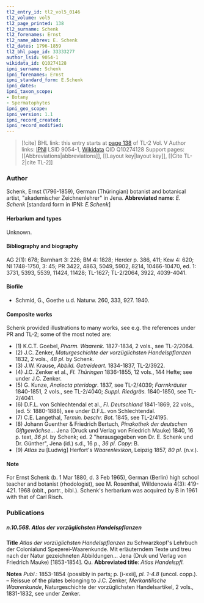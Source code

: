 ```yaml
---
tl2_entry_id: tl2_vol5_0146
tl2_volume: vol5
tl2_page_printed: 138
tl2_surname: Schenk
tl2_forenames: Ernst
tl2_name_abbrev: E. Schenk
tl2_dates: 1796-1859
tl2_bhl_page_id: 33333277
author_lsid: 9054-1
wikidata_id: Q10274128
ipni_surname: Schenk
ipni_forenames: Ernst
ipni_standard_form: E.Schenk
ipni_dates: 
ipni_taxon_scope: 
- Botany
- Spermatophytes
ipni_geo_scope: 
ipni_version: 1.1
ipni_record_created: 
ipni_record_modified:
---
```


> [!cite] BHL link: this entry starts at [page 138](https://www.biodiversitylibrary.org/page/33333277) of TL-2 Vol. V
> Author links: [IPNI](https://www.ipni.org/a/9054-1) LSID 9054-1, [Wikidata](https://www.wikidata.org/wiki/Q10274128) QID Q10274128
> Support pages: [[Abbreviations|abbreviations]], [[Layout key|layout key]], [[Cite TL-2|cite TL-2]]

### Author

Schenk, Ernst (1796-1859), German (Thüringian) botanist and botanical artist, "akademischer Zeichnenlehrer" in Jena. 
**Abbreviated name**: *E. Schenk* \[standard form in IPNI: *E.Schenk*\]

#### Herbarium and types

Unknown.

#### Bibliography and biography

AG 2(1): 678; Barnhart 3: 226; BM 4: 1828; Herder p. 386, 411; Kew 4: 620; NI 1748-1750, 3: 45; PR 3422, 4863, 5049, 5902, 8214, 10466-10470, ed. 1: 3731, 5393, 5539, 11424, 11428; TL-1627; TL-2/2064, 3922, 4039-4041.

#### Biofile

- Schmid, G., Goethe u.d. Naturw. 260, 333, 927. 1940.

#### Composite works

Schenk provided illustrations to many works, see e.g. the references under PR and TL-2; some of the most noted are:
- (1) K.C.T. Goebel, *Pharm. Waarenk.* 1827-1834, 2 vols., see TL-2/2064.
- (2) J.C. Zenker, *Maturgeschichte der vorzüglichsten Handelspflanzen* 1832, 2 vols., *48 pl*. by Schenk.
- (3) J.W. Krause, *Abbild. Getreideart.* 1834-1837, TL-2/3922.
- (4) J.C. Zenker et al., *Fl. Thüringen* 1836-1855, 12 vols., 144 Hefte; see under J.C. Zenker.
- (5) G. Kunze, *Analecta pteridogr*. 1837, see TL-2/4039; *Farrnkräuter* 1840-1851, 2 vols., see TL-2/4040; *Suppl. Riedgräs.* 1840-1850, see TL-2/4041.
- (6) D.F.L. von Schlechtendal et al., *Fl. Deutschland* 1841-1869, 22 vols., (ed. 5: 1880-1888), see under D.F.L. von Schlechtendal.
- (7) C.E. Langethal, *Termin. beschr. Bot.* 1845, see TL-2/4195.
- (8) Johann Guenther & Friedrich Bertuch, *Pinakothek der deutschen Giftgewächse*... Jena (Druck und Verlag von Friedrich Mauke) 1840, 16 p. text, *36 pl*. by Schenk; ed. 2 "herausgegeben von Dr. E. Schenk und Dr. Günther", Jena (id.) s.d., 16 p., *36 pl. Copy*: B.
- (9) *Atlas* zu \[Ludwig\] Herfort's *Waarenlexikon*, Leipzig 1857, *80 pl*. (n.v.).

#### Note

For Ernst Schenk (b. 1 Mar 1880, d. 3 Feb 1965), German (Berlin) high school teacher and botanist (rhodologist), see M. Rosenthal, Willdenowia 4(3): 419-421. 1968 (obit., portr., bibl.). Schenk's herbarium was acquired by B in 1961 with that of Carl Risch.

### Publications

##### n.10.568. Atlas der vorzüglichsten Handelspflanzen

**Title**
*Atlas der vorzüglichsten Handelspflanzen* zu Schwarzkopf's Lehrbuch der Colonialund Spezerei-Waarenkunde. Mit erläuterndem Texte und treu nach der Natur gezeichneten Abbildungen... Jena (Druk und Verlag von Friedrich Mauke) \[1853-1854\]. Qu.
**Abbreviated title**: *Atlas Handelspfl.*

**Notes**
*Publ*.: 1853-1854 (possibly in parts; p. \[i-xxii\], *pl. 1-4.8* (uncol. copp.). – Reissue of the plates belonging to J.C. Zenker, *Merkantilische Waarenkunde*, Naturgeschichte der vorzüglichsten Handelsartikel, 2 vols., 1831-1832, see under Zenker.

